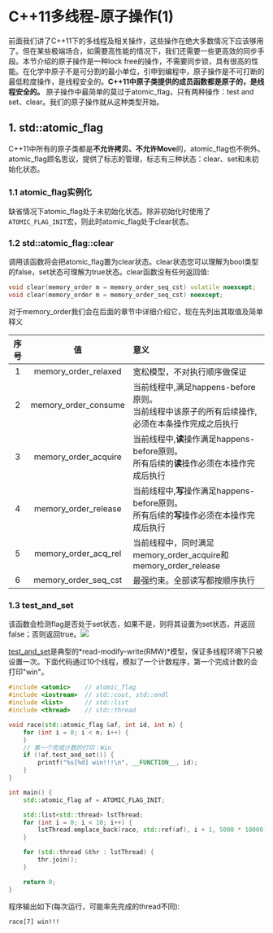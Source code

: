 # C++11多线程-原子操作(1)
前面我们讲了C++11下的多线程及相关操作，这些操作在绝大多数情况下应该够用了。但在某些极端场合，如需要高性能的情况下，我们还需要一些更高效的同步手段。本节介绍的原子操作是一种lock free的操作，不需要同步锁，具有很高的性能。在化学中原子不是可分割的最小单位，引申到编程中，原子操作是不可打断的最低粒度操作，是线程安全的。**C++11中原子类提供的成员函数都是原子的，是线程安全的。**
原子操作中最简单的莫过于atomic_flag，只有两种操作：test and set、clear。我们的原子操作就从这种类型开始。
## 1. std::atomic_flag
C++11中所有的原子类都是**不允许拷贝、不允许Move**的，atomic_flag也不例外。atomic_flag顾名思议，提供了标志的管理，标志有三种状态：clear、set和未初始化状态。
### 1.1 atomic_flag实例化
缺省情况下atomic_flag处于未初始化状态。除非初始化时使用了`ATOMIC_FLAG_INIT`宏，则此时atomic_flag处于clear状态。
### 1.2 std::atomic_flag::clear
调用该函数将会把atomic_flag置为clear状态。clear状态您可以理解为bool类型的false，set状态可理解为true状态。clear函数没有任何返回值:
```c++
void clear(memory_order m = memory_order_seq_cst) volatile noexcept;
void clear(memory_order m = memory_order_seq_cst) noexcept;
```
对于memory_order我们会在后面的章节中详细介绍它，现在先列出其取值及简单释义

|序号|值|意义
|:--:|:--:|:---
|1|memory_order_relaxed|宽松模型，不对执行顺序做保证
|2|memory_order_consume|当前线程中,满足happens-before原则。<br/>当前线程中该原子的所有后续操作,必须在本条操作完成之后执行
|3|memory_order_acquire|当前线程中,**读**操作满足happens-before原则。<br/>所有后续的**读**操作必须在本操作完成后执行
|4|memory_order_release|当前线程中,**写**操作满足happens-before原则。<br/>所有后续的**写**操作必须在本操作完成后执行
|5|memory_order_acq_rel|当前线程中，同时满足memory_order_acquire和memory_order_release
|6|memory_order_seq_cst|最强约束。全部读写都按顺序执行

### 1.3 test_and_set
该函数会检测flag是否处于set状态，如果不是，则将其设置为set状态，并返回false；否则返回true。![](https://upload-images.jianshu.io/upload_images/6687014-40e5b28ef720dad9.png?imageMogr2/auto-orient/strip%7CimageView2/2/w/1240)

[test_and_set](https://en.wikipedia.org/wiki/Test-and-set)是典型的*read-modify-write(RMW)*模型，保证多线程环境下只被设置一次。下面代码通过10个线程，模拟了一个计数程序，第一个完成计数的会打印"win"。
```c++
#include <atomic>    // atomic_flag
#include <iostream>  // std::cout, std::endl
#include <list>      // std::list
#include <thread>    // std::thread

void race(std::atomic_flag &af, int id, int n) {
    for (int i = 0; i < n; i++) {
    }
    // 第一个完成计数的打印：Win
    if (!af.test_and_set()) {
        printf("%s[%d] win!!!\n", __FUNCTION__, id);
    }
}

int main() {
    std::atomic_flag af = ATOMIC_FLAG_INIT;

    std::list<std::thread> lstThread;
    for (int i = 0; i < 10; i++) {
        lstThread.emplace_back(race, std::ref(af), i + 1, 5000 * 10000);
    }

    for (std::thread &thr : lstThread) {
        thr.join();
    }

    return 0;
}
```
程序输出如下(每次运行，可能率先完成的thread不同):
```console
race[7] win!!!
```

[](https://www.cnblogs.com/zifeiye/p/8194949.html)
